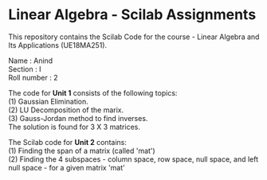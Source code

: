 # Linear Algebra - Scilab Assignments
This repository contains the Scilab Code for the course - Linear Algebra and Its Applications  (UE18MA251).

Name : Anind <br />
Section : I <br />
Roll number : 2 <br />



The code for <b>Unit 1</b> consists of the following topics: <br />
(1) Gaussian Elimination. <br />
(2) LU Decomposition of the marix.  <br />
(3) Gauss-Jordan method to find inverses.  <br />
The solution is found for 3 X 3 matrices.  <br />

The Scilab code for <b>Unit 2</b> contains:<br/>
(1) Finding the span of a matrix (called 'mat') <br/>
(2) Finding the 4 subspaces - column space, row space, null space, and left null space - for a given matrix 'mat' <br/>
